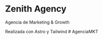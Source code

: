# Zenith Agency 

Agencia de Marketing & Growth

Realizada con Astro y Tailwind
#   A g e n c i a M K T  
 